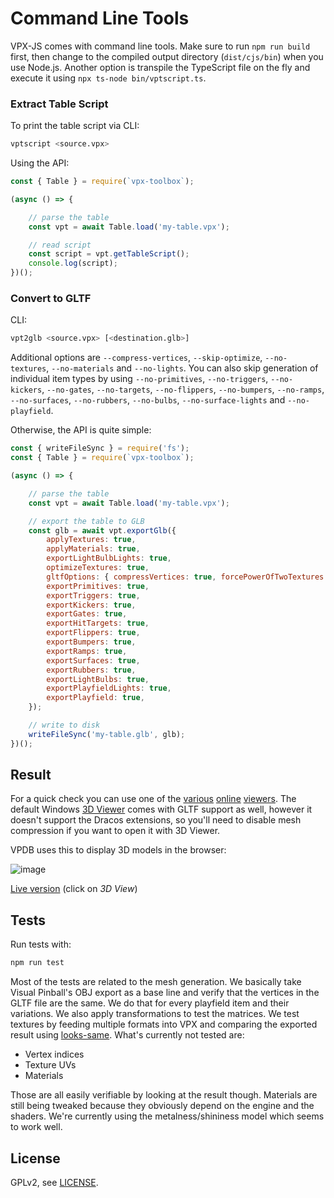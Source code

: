 # Command Line Tools

VPX-JS comes with command line tools. Make sure to run `npm run build` first, then change to the compiled output directory (`dist/cjs/bin`) when you use Node.js. Another option is transpile the TypeScript file on the fly and execute it using `npx ts-node bin/vptscript.ts`.

### Extract Table Script

To print the table script via CLI:

```bash
vptscript <source.vpx>
```

Using the API:

```js
const { Table } = require(`vpx-toolbox`);

(async () => {

	// parse the table
	const vpt = await Table.load('my-table.vpx');

	// read script
	const script = vpt.getTableScript();
	console.log(script);
})();
```

### Convert to GLTF

CLI:

```bash
vpt2glb <source.vpx> [<destination.glb>]
```

Additional options are `--compress-vertices`, `--skip-optimize`, `--no-textures`,
`--no-materials` and `--no-lights`. You can also skip generation of individual
item types by using `--no-primitives`, `--no-triggers`, `--no-kickers`, `--no-gates`,
`--no-targets`, `--no-flippers`, `--no-bumpers`, `--no-ramps`, `--no-surfaces`,
`--no-rubbers`, `--no-bulbs`, `--no-surface-lights` and `--no-playfield`.

Otherwise, the API is quite simple:

```js
const { writeFileSync } = require('fs');
const { Table } = require(`vpx-toolbox`);

(async () => {

	// parse the table
	const vpt = await Table.load('my-table.vpx');

	// export the table to GLB
	const glb = await vpt.exportGlb({
		applyTextures: true,
		applyMaterials: true,
		exportLightBulbLights: true,
		optimizeTextures: true,
		gltfOptions: { compressVertices: true, forcePowerOfTwoTextures: true },
		exportPrimitives: true,
		exportTriggers: true,
		exportKickers: true,
		exportGates: true,
		exportHitTargets: true,
		exportFlippers: true,
		exportBumpers: true,
		exportRamps: true,
		exportSurfaces: true,
		exportRubbers: true,
		exportLightBulbs: true,
		exportPlayfieldLights: true,
		exportPlayfield: true,
	});

	// write to disk
	writeFileSync('my-table.glb', glb);
})();
```

## Result

For a quick check you can use one of the [various](https://sandbox.babylonjs.com/)
[online](https://threejs.org/editor/) [viewers](https://gltf-viewer.donmccurdy.com/).
The default Windows [3D Viewer](https://en.wikipedia.org/wiki/Microsoft_3D_Viewer) comes
with GLTF support as well, however it doesn't support the Dracos extensions, so
you'll need to disable mesh compression if you want to open it with 3D Viewer.

VPDB uses this to display 3D models in the browser:

![image](https://user-images.githubusercontent.com/70426/56841267-0419fc00-688d-11e9-9996-6d84070da392.png)

[Live version](https://vpdb.io/games/dk/releases/pkvazc1pw) (click on *3D View*)

## Tests

Run tests with:

```bash
npm run test
```

Most of the tests are related to the mesh generation. We basically take Visual
Pinball's OBJ export as a base line and verify that the vertices in the GLTF file
are the same. We do that for every playfield item and their variations. We also
apply transformations to test the matrices. We test textures by feeding multiple
formats into VPX and comparing the exported result using [looks-same](https://github.com/gemini-testing/looks-same).
What's currently not tested are:

- Vertex indices
- Texture UVs
- Materials

Those are all easily verifiable by looking at the result though. Materials are
still being tweaked because they obviously depend on the engine and the shaders.
We're currently using the metalness/shininess model which seems to work well.

## License

GPLv2, see [LICENSE](LICENSE).

[travis-image]: https://img.shields.io/travis/vpdb/vpx-toolbox.svg?style=flat-square
[travis-url]: https://travis-ci.org/vpdb/vpx-toolbox
[dependencies-image]: https://david-dm.org/vpdb/vpx-toolbox.svg?style=flat-square
[dependencies-url]: https://david-dm.org/vpdb/vpx-toolbox
